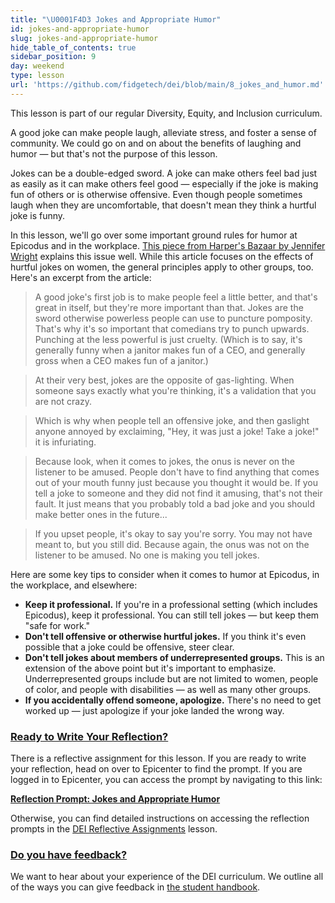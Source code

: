```yaml
---
title: "\U0001F4D3 Jokes and Appropriate Humor"
id: jokes-and-appropriate-humor
slug: jokes-and-appropriate-humor
hide_table_of_contents: true
sidebar_position: 9
day: weekend
type: lesson
url: 'https://github.com/fidgetech/dei/blob/main/8_jokes_and_humor.md'
---
```


This lesson is part of our regular Diversity, Equity, and Inclusion curriculum.

A good joke can make people laugh, alleviate stress, and foster a sense of community. We could go on and on about the benefits of laughing and humor — but that's not the purpose of this lesson.
 
Jokes can be a double-edged sword. A joke can make others feel bad just as easily as it can make others feel good — especially if the joke is making fun of others or is otherwise offensive. Even though people sometimes laugh when they are uncomfortable, that doesn't mean they think a hurtful joke is funny.
 
In this lesson, we'll go over some important ground rules for humor at Epicodus and in the workplace. [This piece from Harper's Bazaar by Jennifer Wright](https://www.harpersbazaar.com/culture/politics/a12022021/offensive-jokes/) explains this issue well. While this article focuses on the effects of hurtful jokes on women, the general principles apply to other groups, too. Here's an excerpt from the article:
 
> A good joke's first job is to make people feel a little better, and that's great in itself, but they're more important than that. Jokes are the sword otherwise powerless people can use to puncture pomposity. That's why it's so important that comedians try to punch upwards. Punching at the less powerful is just cruelty. (Which is to say, it's generally funny when a janitor makes fun of a CEO, and generally gross when a CEO makes fun of a janitor.)
 
> At their very best, jokes are the opposite of gas-lighting. When someone says exactly what you're thinking, it's a validation that you are not crazy.
 
> Which is why when people tell an offensive joke, and then gaslight anyone annoyed by exclaiming, "Hey, it was just a joke! Take a joke!" it is infuriating.
 
> Because look, when it comes to jokes, the onus is never on the listener to be amused. People don't have to find anything that comes out of your mouth funny just because you thought it would be. If you tell a joke to someone and they did not find it amusing, that's not their fault. It just means that you probably told a bad joke and you should make better ones in the future...
 
> If you upset people, it's okay to say you're sorry. You may not have meant to, but you still did. Because again, the onus was not on the listener to be amused. No one is making you tell jokes.
 
Here are some key tips to consider when it comes to humor at Epicodus, in the workplace, and elsewhere:
 
* **Keep it professional.** If you're in a professional setting (which includes Epicodus), keep it professional. You can still tell jokes — but keep them "safe for work."
* **Don't tell offensive or otherwise hurtful jokes.** If you think it's even possible that a joke could be offensive, steer clear.
* **Don't tell jokes about members of underrepresented groups.** This is an extension of the above point but it's important to emphasize. Underrepresented groups include but are not limited to women, people of color, and people with disabilities — as well as many other groups.
* **If you accidentally offend someone, apologize.** There's no need to get worked up — just apologize if your joke landed the wrong way.

### [Ready to Write Your Reflection?](#ready-to-write-your-reflection)

There is a reflective assignment for this lesson. If you are ready to write your reflection, head on over to Epicenter to find the prompt. If you are logged in to Epicenter, you can access the prompt by navigating to this link:

**<span class="glyphicon glyphicon-link"></span> [Reflection Prompt: Jokes and Appropriate Humor](https://epicenter.epicodus.com/journals?title=Jokes+and+Appropriate+Humor)** 

Otherwise, you can find detailed instructions on accessing the reflection prompts in the [DEI Reflective Assignments](/pre-work/getting-started-at-epicodus/dei-reflective-assignments#finding-the-reflection-prompts) lesson.

### [Do you have feedback?](#do-you-have-feedback)

We want to hear about your experience of the DEI curriculum. We outline all of the ways you can give feedback in [the student handbook](/student-handbook#giving-feedback).